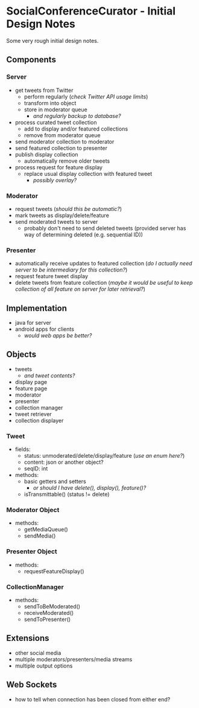 # SocialConferenceCurator - Initial Design Notes

Some very rough initial design notes.

## Components

### Server

- get tweets from Twitter
  - perform regularly (*check Twitter API usage limits*)
  - transform into object
  - store in moderator queue
    - *and regularly backup to database?*
- process curated tweet collection
  - add to display and/or featured collections
  - remove from moderator queue
- send moderator collection to moderator
- send featured collection to presenter
- publish display collection
  - automatically remove older tweets
- process request for feature display
  - replace usual display collection with featured tweet
    - *possibly overlay?*

### Moderator

- request tweets (*should this be automatic?*)
- mark tweets as display/delete/feature
- send moderated tweets to server
  - probably don't need to send deleted tweets (provided server has way of determining deleted (e.g. sequential ID))

### Presenter

- automatically receive updates to featured collection (*do I actually need server to be intermediary for this collection?*)
- request feature tweet display
- delete tweets from feature collection (*maybe it would be useful to keep collection of all feature on server for later retrieval?*)

## Implementation

- java for server
- android apps for clients
  - *would web apps be better?*

## Objects

- tweets
  - *and tweet contents?*
- display page
- feature page
- moderator
- presenter
- collection manager
- tweet retriever
- collection displayer

### Tweet

- fields:
  - status: unmoderated/delete/display/feature (*use an enum here?*)
  - content: json or another object?
  - seqID: int
- methods:
  - basic getters and setters
    - *or should I have delete(), display(), feature()?*
  - isTransmittable() (status != delete)

### Moderator Object

- methods:
  - getMediaQueue()
  - sendMedia()

### Presenter Object

- methods:
  - requestFeatureDisplay()

### CollectionManager

- methods:
  - sendToBeModerated()
  - receiveModerated()
  - sendToPresenter()

## Extensions

- other social media
- multiple moderators/presenters/media streams
- multiple output options

## Web Sockets

- how to tell when connection has been closed from either end?
